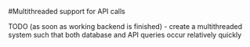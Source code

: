#Multithreaded support for API calls

TODO (as soon as working backend is finished) - create a multithreaded system such that both database and 
API queries occur relatively quickly
